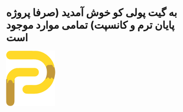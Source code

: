 # به گیت پولی کو خوش آمدید (صرفا پروژه پایان ترم و کانسپت) تمامی موارد موجود است
![PolikooLogoTernd](https://github.com/AlirezaSoltaniNeshan/Gambling/blob/master/assets/img/PolikooLogo.png)
